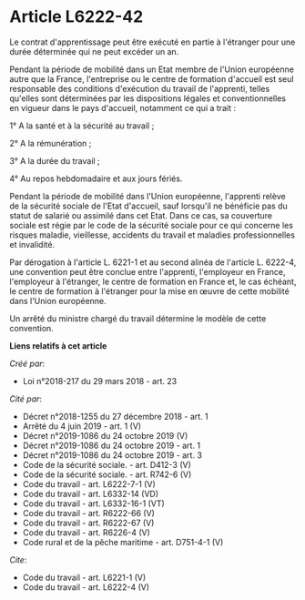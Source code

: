 # Article L6222-42

Le contrat d'apprentissage peut être exécuté en partie à l'étranger pour une durée déterminée qui ne peut excéder un an. 

Pendant la période de mobilité dans un Etat membre de l'Union européenne autre que la France, l'entreprise ou le centre de
formation d'accueil est seul responsable des conditions d'exécution du travail de l'apprenti, telles qu'elles sont
déterminées par les dispositions légales et conventionnelles en vigueur dans le pays d'accueil, notamment ce qui a trait : 

1° A la santé et à la sécurité au travail ; 

2° A la rémunération ; 

3° A la durée du travail ; 

4° Au repos hebdomadaire et aux jours fériés. 

Pendant la période de mobilité dans l'Union européenne, l'apprenti relève de la sécurité sociale de l'Etat d'accueil, sauf
lorsqu'il ne bénéficie pas du statut de salarié ou assimilé dans cet Etat. Dans ce cas, sa couverture sociale est régie par
le code de la sécurité sociale pour ce qui concerne les risques maladie, vieillesse, accidents du travail et maladies
professionnelles et invalidité. 

Par dérogation à l'article L. 6221-1 et au second alinéa de l'article L. 6222-4, une convention peut être conclue entre
l'apprenti, l'employeur en France, l'employeur à l'étranger, le centre de formation en France et, le cas échéant, le centre
de formation à l'étranger pour la mise en œuvre de cette mobilité dans l'Union européenne. 

Un arrêté du ministre chargé du travail détermine le modèle de cette convention.

**Liens relatifs à cet article**

_Créé par_:

  - Loi n°2018-217 du 29 mars 2018 - art. 23

_Cité par_:

  - Décret n°2018-1255 du 27 décembre 2018 - art. 1
  - Arrêté du 4 juin 2019 - art. 1 (V)
  - Décret n°2019-1086 du 24 octobre 2019 (V)
  - Décret n°2019-1086 du 24 octobre 2019 - art. 1
  - Décret n°2019-1086 du 24 octobre 2019 - art. 3
  - Code de la sécurité sociale. - art. D412-3 (V)
  - Code de la sécurité sociale. - art. R742-6 (V)
  - Code du travail - art. L6222-7-1 (V)
  - Code du travail - art. L6332-14 (VD)
  - Code du travail - art. L6332-16-1 (VT)
  - Code du travail - art. R6222-66 (V)
  - Code du travail - art. R6222-67 (V)
  - Code du travail - art. R6226-4 (V)
  - Code rural et de la pêche maritime - art. D751-4-1 (V)

_Cite_:

  - Code du travail - art. L6221-1 (V)
  - Code du travail - art. L6222-4 (V)
